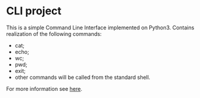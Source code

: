 # CLI project

This is a simple Command Line Interface implemented on Python3. Contains realization of the following commands:
  - cat;
  - echo;
  - wc;
  - pwd;
  - exit;
  - other commands will be called from the standard shell.

  For more information see [here](https://drive.google.com/file/d/1SPhgsVt40ORfTrHqOw6tOsrOsV_SOgUo/view).
